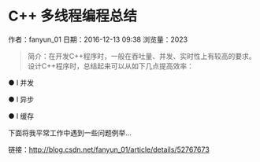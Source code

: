 # C++ 多线程编程总结
作者：fanyun_01
日期：2016-12-13 09:38
浏览量：2023
> 简介：在开发C++程序时，一般在吞吐量、并发、实时性上有较高的要求。设计C++程序时，总结起来可以从如下几点提高效率：


● l 并发

● l 异步

● l 缓存

下面将我平常工作中遇到一些问题例举...

 链接：http://blog.csdn.net/fanyun_01/article/details/52767673
